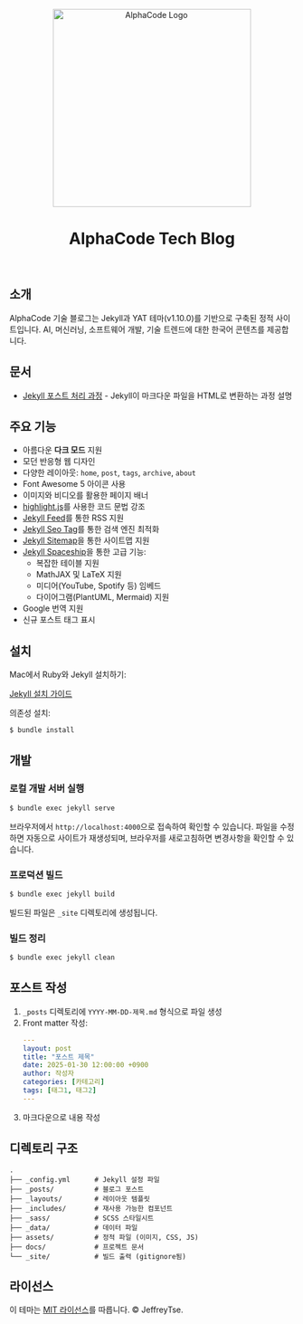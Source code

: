 <div align="center">
  <br>

  <a href="https://alphacode.ai">
    <img alt="AlphaCode Logo" src="https://alphacode.ai/images/logo/logo.png" width="350">
  </a>

  <h1>AlphaCode Tech Blog</h1>

</div>

<br>

## 소개

AlphaCode 기술 블로그는 Jekyll과 YAT 테마(v1.10.0)를 기반으로 구축된 정적 사이트입니다. AI, 머신러닝, 소프트웨어 개발, 기술 트렌드에 대한 한국어 콘텐츠를 제공합니다.

## 문서

- [Jekyll 포스트 처리 과정](docs/jekyll-post-processing.md) - Jekyll이 마크다운 파일을 HTML로 변환하는 과정 설명

## 주요 기능

- 아름다운 **다크 모드** 지원
- 모던 반응형 웹 디자인
- 다양한 레이아웃: `home`, `post`, `tags`, `archive`, `about`
- Font Awesome 5 아이콘 사용
- 이미지와 비디오를 활용한 페이지 배너
- [highlight.js][highlight-js]를 사용한 코드 문법 강조
- [Jekyll Feed][jekyll-feed]를 통한 RSS 지원
- [Jekyll Seo Tag][jekyll-seo-tag]를 통한 검색 엔진 최적화
- [Jekyll Sitemap][jekyll-sitemap]을 통한 사이트맵 지원
- [Jekyll Spaceship][jekyll-spaceship]을 통한 고급 기능:
  - 복잡한 테이블 지원
  - MathJAX 및 LaTeX 지원
  - 미디어(YouTube, Spotify 등) 임베드
  - 다이어그램(PlantUML, Mermaid) 지원
- Google 번역 지원
- 신규 포스트 태그 표시

## 설치

Mac에서 Ruby와 Jekyll 설치하기:

[Jekyll 설치 가이드](https://jekyllrb.com/docs/installation/macos/)

의존성 설치:

```bash
$ bundle install
```

## 개발

### 로컬 개발 서버 실행

```bash
$ bundle exec jekyll serve
```

브라우저에서 `http://localhost:4000`으로 접속하여 확인할 수 있습니다. 
파일을 수정하면 자동으로 사이트가 재생성되며, 브라우저를 새로고침하면 변경사항을 확인할 수 있습니다.

### 프로덕션 빌드

```bash
$ bundle exec jekyll build
```

빌드된 파일은 `_site` 디렉토리에 생성됩니다.

### 빌드 정리

```bash
$ bundle exec jekyll clean
```

## 포스트 작성

1. `_posts` 디렉토리에 `YYYY-MM-DD-제목.md` 형식으로 파일 생성
2. Front matter 작성:
   ```yaml
   ---
   layout: post
   title: "포스트 제목"
   date: 2025-01-30 12:00:00 +0900
   author: 작성자
   categories: [카테고리]
   tags: [태그1, 태그2]
   ---
   ```
3. 마크다운으로 내용 작성

## 디렉토리 구조

```
.
├── _config.yml      # Jekyll 설정 파일
├── _posts/          # 블로그 포스트
├── _layouts/        # 레이아웃 템플릿
├── _includes/       # 재사용 가능한 컴포넌트
├── _sass/           # SCSS 스타일시트
├── _data/           # 데이터 파일
├── assets/          # 정적 파일 (이미지, CSS, JS)
├── docs/            # 프로젝트 문서
└── _site/           # 빌드 출력 (gitignore됨)
```

## 라이선스

이 테마는 [MIT 라이선스](https://opensource.org/licenses/mit-license.php)를 따릅니다. © JeffreyTse.

<!-- External links -->

[jekyll]: https://jekyllrb.com/
[yat-live-demo]: https://jeffreytse.github.io/jekyll-theme-yat/
[jekyll-spaceship]: https://github.com/jeffreytse/jekyll-spaceship
[jekyll-seo-tag]: https://github.com/jekyll/jekyll-seo-tag
[jekyll-sitemap]: https://github.com/jekyll/jekyll-sitemap
[jekyll-feed]: https://github.com/jekyll/jekyll-feed
[highlight-js]: https://github.com/highlightjs/highlight.js